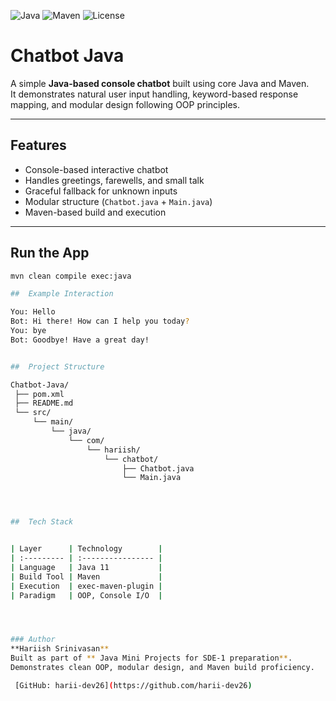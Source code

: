 ![Java](https://img.shields.io/badge/Java-11-orange?logo=openjdk)
![Maven](https://img.shields.io/badge/Maven-Build-red?logo=apachemaven)
![License](https://img.shields.io/badge/License-MIT-lightgrey)


# Chatbot Java

A simple **Java-based console chatbot** built using core Java and Maven.  
It demonstrates natural user input handling, keyword-based response mapping, and modular design following OOP principles.

---

## Features

- Console-based interactive chatbot  
- Handles greetings, farewells, and small talk  
- Graceful fallback for unknown inputs  
- Modular structure (`Chatbot.java` + `Main.java`)  
- Maven-based build and execution  

---

## Run the App

```bash
mvn clean compile exec:java

##  Example Interaction

You: Hello
Bot: Hi there! How can I help you today?
You: bye
Bot: Goodbye! Have a great day!


##  Project Structure

Chatbot-Java/
 ├── pom.xml
 ├── README.md
 └── src/
     └── main/
         └── java/
             └── com/
                 └── hariish/
                     └── chatbot/
                         ├── Chatbot.java
                         └── Main.java




##  Tech Stack 


| Layer      | Technology        |
| :--------- | :---------------- |
| Language   | Java 11           |
| Build Tool | Maven             |
| Execution  | exec-maven-plugin |
| Paradigm   | OOP, Console I/O  |




### Author
**Hariish Srinivasan**  
Built as part of ** Java Mini Projects for SDE-1 preparation**.  
Demonstrates clean OOP, modular design, and Maven build proficiency.  

 [GitHub: harii-dev26](https://github.com/harii-dev26)

